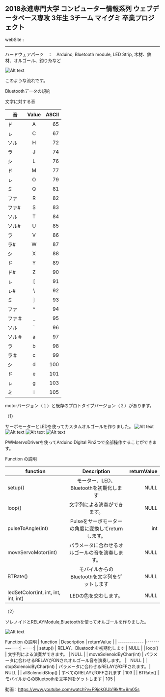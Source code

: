 <h2>2018永進専門大学 コンピューター情報系列 ウェブデータベース専攻 3年生 3チーム マイグミ 卒業プロジェクト</h2>
webSite : <http://52.78.122.145/>
<hr />
ハードウェアパーツ　：　Arduino, Bluetooth module, LED Strip, 木材、鉄材、オルゴール、釣り糸など

![Alt text](/readme/nagare.png)

このような流れです。

Bluetoothデータの規約

文字に対する音

| 音  |      Value     | ASCII  |
| --- |:---:| ----:|
| ド | A | 65 |
| ㇾ | C | 67 |
| ソル | H | 72 |
| ラ | J | 74 |
| シ | L | 76 |
| ド | M | 77 |
| ㇾ | O | 79 |
| ミ | Q | 81 |
| ファ | R | 82 |
| ファ# | S | 83 |
| ソル | T | 84 |
| ソル# | U | 85 |
| ラ | V | 86 |
| ラ# | W | 87 |
| シ | X | 88 |
| ド | Y | 89 |
| ド# | Z | 90 |
| ㇾ | [ | 91 |
| ㇾ# | \ | 92 |
| ミ | ] | 93 |
| ファ | ^ | 94 |
| ファ＃ | _ | 95 |
| ソル | ` | 96 |
| ソル＃ | a | 97 |
| ラ | b | 98 |
| ラ＃ | c | 99 |
| シ | d | 100 |
| ド | e | 101 |
| ㇾ | g | 103 |
| ミ | i | 105 |

motorバージョン（１）と既存のプロトタイプバージョン（２）があります。

（1）

サーボモーターとLEDを使ってカスタムオルゴールを作りました。
![Alt text](/readme/make2.jpg)
![Alt text](/readme/make1.jpg)
![Alt text](/readme/motor2.jpg)
![Alt text](/readme/motor1.jpg)

PWMservoDriverを使ってArduino Digital Pin2つで全部操作することができます。

Function の説明

| function        |      Description      | returnValue  |
| ------------- |:-------------:| -----:|
| setup()      | モーター、LED、Bluetoothを初期化します | NULL |
| loop()      | 文字列による演奏ができます。     |   NULL |
| pulseToAngle(int) | Pulseをサーボモーターの角度に変換してreturnします。     |    int |
| moveServoMotor(int)      | パラメータに合わせるオルゴールの音を演奏します。      |   NULL |
| BTRate() | モバイルからのBluetoothを文字列をゲットします      |    NULL |
| ledSetColor(int, int, int, int, int)      | LEDの色を交わします。     |   NULL |

（2）

ソレノイドとRELAYModule,Bluetoothを使ってオルゴールを作りました。

![Alt text](/readme/12.jpg)

Function の説明
| function        |      Description      | returnValue  |
| ------------- |:-------------:| -----:|
| setup()      | RELAY、Bluetoothを初期化します | NULL |
| loop()      | 文字列による演奏ができます。     |   NULL |
| moveSolenoidByChar(int) | パラメータに合わせるRELAYがONされオルゴール音を演奏します。 |　NULL |
| stopSolenoidByChar(int) | パラメータに合わせるRELAYがOFFされます。| NULL |
| allSolenoidStop() | すべてのRELAYがOFFされます | 103 |
| BTRate() | モバイルからのBluetoothを文字列をゲットします | 105 |

動画：<https://www.youtube.com/watch?v=F9jokGUb19k#t=9m05s>


